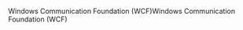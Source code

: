 <span data-ttu-id="81115-101">Windows Communication Foundation (WCF)</span><span class="sxs-lookup"><span data-stu-id="81115-101">Windows Communication Foundation (WCF)</span></span>